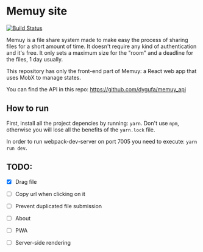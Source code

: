 # Memuy site

[![Build Status](https://travis-ci.org/dygufa/memuy_site.svg?branch=master)](https://travis-ci.org/dygufa/memuy_site)

Memuy is a file share system made to make easy the process of sharing files for a short amount of time. It doesn't require any kind of authentication and it's free. It only sets a maximum size for the "room" and a deadline for the files, 1 day usually.

This repository has only the front-end part of Memuy: a React web app that uses MobX to manage states.  

You can find the API in this repo: <https://github.com/dygufa/memuy_api>

## How to run

First, install all the project depencies by running: `yarn`. Don't use `npm`, otherwise you will lose all the benefits of the `yarn.lock` file.

In order to run webpack-dev-server on port 7005 you need to execute: `yarn run dev`.

## TODO:
- [x] Drag file
- [ ] Copy url when clicking on it
- [ ] Prevent duplicated file submission
- [ ] About
- [ ] PWA
- [ ] Server-side rendering

